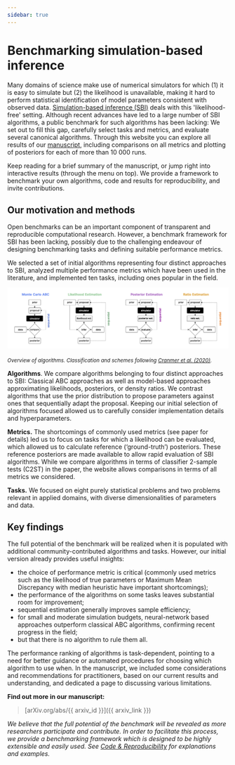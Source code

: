 ```yaml
---
sidebar: true
---
```


# Benchmarking simulation-based inference

Many domains of science make use of numerical simulators for which (1) it is easy to simulate but (2) the likelihood is unavailable, making it hard to perform statistical identification of model parameters consistent with observed data. <a href="https://www.pnas.org/content/early/2020/05/28/1912789117" target="_blank">Simulation-based inference (SBI)</a> deals with this 'likelihood-free' setting. Although recent advances have led to a large number of SBI algorithms, a public benchmark for such algorithms has been lacking: We set out to fill this gap, carefully select tasks and metrics, and evaluate several canonical algorithms. Through this website you can explore all results of our <a href="{{ arxiv_link }}" target="_blank">manuscript</a>, including comparisons on all metrics and plotting of posteriors for each of more than 10 000 runs. 

Keep reading for a brief summary of the manuscript, or jump right into interactive results (through the menu on top). We provide a framework to benchmark your own algorithms, code and results for reproducibility, and invite contributions.


## Our motivation and methods

Open benchmarks can be an important component of transparent and reproducible computational research. However, a benchmark framework for SBI has been lacking, possibly due to the challenging endeavour of designing benchmarking tasks and defining suitable performance metrics.

We selected a set of initial algorithms representing four distinct approaches to SBI, analyzed multiple performance metrics which have been used in the literature, and implemented ten tasks, including ones popular in the field.

![](/img/algorithms.png)

<small>*Overview of algorithms. Classification and schemes following <a href="https://www.pnas.org/content/early/2020/05/28/1912789117" target="_blank">Cranmer et al. (2020)</a>.*</small>

**Algorithms**. We compare algorithms belonging to four distinct approaches to SBI: Classical ABC approaches as well as model-based approaches approximating likelihoods, posteriors, or density ratios. We contrast algorithms that use the prior distribution to propose parameters against ones that sequentially adapt the proposal. Keeping our initial selection of algorithms focused allowed us to carefully consider implementation details and hyperparameters.

**Metrics.** The shortcomings of commonly used metrics (see paper for details) led us to focus on tasks for which a likelihood can be evaluated, which allowed us to calculate reference (‘ground-truth’) posteriors. These reference posteriors are made available to allow rapid evaluation of SBI algorithms. While we compare algorithms in terms of classifier 2-sample tests (C2ST) in the paper, the website allows comparisons in terms of all metrics we considered.

**Tasks.** We focused on eight purely statistical problems and two problems relevant in applied domains, with diverse dimensionalities of parameters and data.


## Key findings

The full potential of the benchmark will be realized when it is populated with additional community-contributed algorithms and tasks. However, our initial version already provides useful insights:

- the choice of performance metric is critical (commonly used
  metrics such as the likelihood of true parameters or Maximum Mean Discrepancy with median heuristic have important shortcomings);
- the performance of the algorithms on some tasks leaves substantial room for improvement;
- sequential estimation generally improves sample efficiency;
- for small and moderate simulation budgets, neural-network based approaches outperform classical ABC algorithms, confirming recent progress in the field;
- but that there is no algorithm to rule them all.

The performance ranking of algorithms is task-dependent, pointing to a need for better guidance or automated procedures for choosing which algorithm to use when. In the manuscript, we included some considerations and recommendations for practitioners, based on our current results and understanding, and dedicated a page to discussing various limitations. 


**Find out more in our manuscript:**

> [arXiv.org/abs/{{ arxiv_id }}]({{ arxiv_link }})

_We believe that the full potential of the benchmark will be revealed as more researchers participate and contribute. In order to facilitate this process, we provide a benchmarking framework which is designed to be highly extensible and easily used. See [Code & Reproducibility](code.md) for explanations and examples._